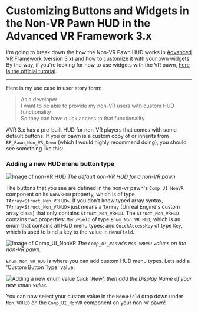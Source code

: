 # Customizing Buttons and Widgets in the Non-VR Pawn HUD in the Advanced VR Framework 3.x

I'm going to break down the how the Non-VR Pawn HUD works in [Advanced VR Framework](https://www.humancodeable.com) (version 3.x) and how to customize it with your own widgets. By the way, if you're looking for how to use widgets with the VR pawn, [here is the official tutorial](https://youtu.be/_Q82fp1nH40).

---

Here is my use case in user story form:

> As a developer </br>
> I want to be able to provide my non-VR users with custom HUD functionality </br>
> So they can have quick access to that functionality </br>

AVR 3.x has a pre-built HUD for non-VR players that comes with some default buttons. If you or pawn is a custom copy of or inherits from `BP_Pawn_Non_VR_Demo` (which I would highly recommend doing), you should see something like this:

### Adding a new HUD menu button type

![Image of non-VR HUD](https://docs.google.com/drawings/d/e/2PACX-1vRtqz-XsWd_aMpjOLBbKZaPpYN8rrMxVDYaGAtk6Oc7hjADxzb4U8oXRMJEprFCO7xfI4z3iDson3dg/pub?w=1392&h=756)
*The default non-VR HUD for a non-VR pawn*

The buttons that you see are defined in the non-vr pawn's `Comp_UI_NonVR` component on its `NonVRHUD` property, which is of type `TArray<Struct_Non_VRHUD>`. If you don't know typed array syntax, `TArray<Struct_Non_VRHUD>` just means a `TArray` (Unreal Engine's custom array class) that only contains `Struct_Non_VRHUD`. The `Struct_Non_VRHUD` contains two properties: `MenuField` of type `Enum_Non_VR_HUD`, which is an enum that contains all HUD menu types; and `QuickAccessKey` of type `Key`, which is used to bind a key to the value in `MenuField`. 

![Image of Comp_UI_NonVR](https://docs.google.com/drawings/d/e/2PACX-1vTJc4iALqVaPCduw8FFa7MGARDtH47rGyVTlrCNmvjireV4liJnzfcubbrbdbba3umhqM1_cX5SNZTV/pub?w=1078&h=609)
*The `Comp_UI_NonVR`'s `Non VRHUD` values on the non-VR pawn.*

`Enum_Non_VR_HUD` is where you can add custom HUD menu types. Lets add a 'Custom Button Type' value.

![Adding a new enum value](https://docs.google.com/drawings/d/e/2PACX-1vQY5RqyRtZ3JeiDvqXtrLetTdd6VMlrxp1frRqKgJV5_yrzedW6hHgdBcH1sekwDkOC2_ZHsMKOEU0V/pub?w=1390&h=917)
*Click 'New', then add the Display Name of your new enum value.*

You can now select your custom value in the `MenuField` drop down under `Non VRHUD` on the `Comp_UI_NonVR` component on your non-vr pawn!
